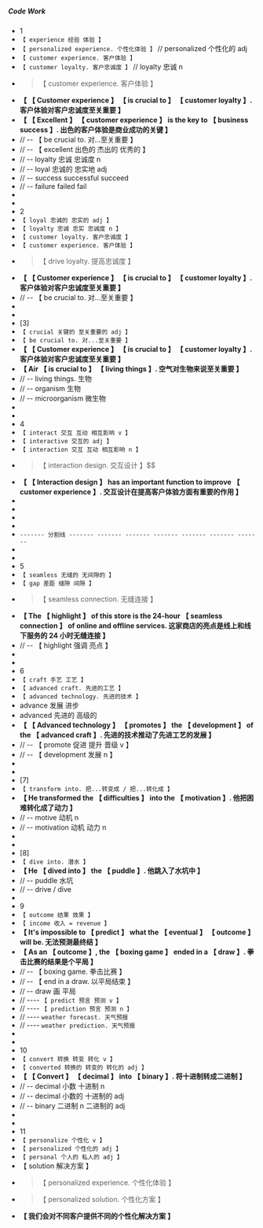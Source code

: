 ##### Code Work

- 1
- `【 experience 经验 体验 】`
- `【 personalized experience. 个性化体验 】` // personalized 个性化的 adj
- `【 customer experience. 客户体验 】`
- `【 customer loyalty. 客户忠诚度 】` // loyalty 忠诚 n
- > 【 customer experience. 客户体验 】
- **【 【 Customer experience 】 【 is crucial to 】 【 customer loyalty 】. 客户体验对客户忠诚度至关重要 】**
- **【 【 Excellent 】 【 customer experience 】 is the key to 【 business success 】. 出色的客户体验是商业成功的关键 】**
- // -- 【 be crucial to. 对...至关重要 】
- // -- 【 excellent 出色的 杰出的 优秀的 】
- // -- loyalty 忠诚 忠诚度 n
- // -- loyal 忠诚的 忠实地 adj
- // -- success successful succeed
- // -- failure failed fail
-
-
- 2
- `【 loyal 忠诚的 忠实的 adj 】`
- `【 loyalty 忠诚 忠实 忠诚度 n 】`
- `【 customer loyalty. 客户忠诚度 】`
- `【 customer experience. 客户体验 】`
- > 【 drive loyalty. 提高忠诚度 】
- **【 【 Customer experience 】 【 is crucial to 】 【 customer loyalty 】. 客户体验对客户忠诚度至关重要 】**
- // -- 【 be crucial to. 对...至关重要 】
-
-
- [3]
- `【 crucial 关键的 至关重要的 adj 】`
- `【 be crucial to. 对...至关重要 】`
- **【 【 Customer experience 】 【 is crucial to 】 【 customer loyalty 】. 客户体验对客户忠诚度至关重要 】**
- **【 Air 【 is crucial to 】 【 living things 】. 空气对生物来说至关重要 】**
- // -- living things. 生物
- // -- organism 生物
- // -- microorganism 微生物
-
-
- 4
- `【 interact 交互 互动 相互影响 v 】`
- `【 interactive 交互的 adj 】`
- `【 interaction 交互 互动 相互影响 n 】`
- > 【 interaction design. 交互设计 】$$
- **【 【 Interaction design 】 has an important function to improve 【 customer experience 】. 交互设计在提高客户体验方面有重要的作用 】**
-
-
-
-
- `------- 分割线 ------- ------- ------- ------- ------- ------- ------- `
-
-
- 5
- `【 seamless 无缝的 无间隙的 】`
- `【 gap 差距 缝隙 间隙 】`
- > 【 seamless connection. 无缝连接 】
- **【 The 【 highlight 】 of this store is the 24-hour 【 seamless connection 】 of online and offline services. 这家商店的亮点是线上和线下服务的 24 小时无缝连接 】**
- // -- 【 highlight 强调 亮点 】
-
-
- 6
- `【 craft 手艺 工艺 】`
- `【 advanced craft. 先进的工艺 】`
- `【 advanced technology. 先进的技术 】`
- advance 发展 进步
- advanced 先进的 高级的
- **【 【 Advanced technology 】 【 promotes 】 the 【 development 】 of the 【 advanced craft 】. 先进的技术推动了先进工艺的发展 】**
- // -- 【 promote 促进 提升 晋级 v 】
- // -- 【 development 发展 n 】
-
-
- [7]
- `【 transform into. 把...转变成 / 把...转化成 】`
- **【 He transformed the 【 difficulties 】 into the 【 motivation 】. 他把困难转化成了动力 】**
- // -- motive 动机 n
- // -- motivation 动机 动力 n
-
-
- [8]
- `【 dive into. 潜水 】`
- **【 He 【 dived into 】 the 【 puddle 】. 他跳入了水坑中 】**
- // -- puddle 水坑
- // -- drive / dive
-
- 9
- `【 outcome 结果 效果 】`
- `【 income 收入 = revenue 】`
- **【 It's impossible to 【 predict 】 what the 【 eventual 】 【 outcome 】 will be. 无法预测最终结 】**
- **【 As an 【 outcome 】, the 【 boxing game 】 ended in a 【 draw 】. 拳击比赛的结果是个平局 】**
- // -- 【 boxing game. 拳击比赛 】
- // -- 【 end in a draw. 以平局结束 】
- // -- draw 画 平局
- // ---- `【 predict 预言 预测 v 】`
- // ---- `【 prediction 预言 预测 n 】`
- // ---- `weather forecast. 天气预报`
- // ---- `weather prediction. 天气预报`
-
-
- 10
- `【 convert 转换 转变 转化 v 】`
- `【 converted 转换的 转变的 转化的 adj 】`
- **【 【 Convert 】 【 decimal 】 into 【 binary 】. 将十进制转成二进制 】**
- // -- decimal 小数 十进制 n
- // -- decimal 小数的 十进制的 adj
- // -- binary 二进制 n 二进制的 adj
-
-
- 11
- `【 personalize 个性化 v 】`
- `【 personalized 个性化的 adj 】`
- `【 personal 个人的 私人的 adj 】`
- 【 solution 解决方案 】
- > 【 personalized experience. 个性化体验 】
- > 【 personalized solution. 个性化方案 】
- **【 我们会对不同客户提供不同的个性化解决方案 】**
